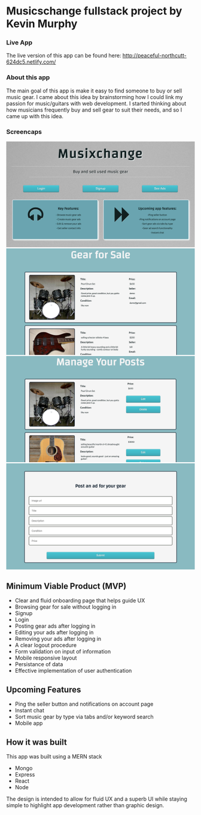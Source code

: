 # Musicschange fullstack project by Kevin Murphy

### Live App

The live version of this app can be found here: http://peaceful-northcutt-624dc5.netlify.com/

### About this app

The main goal of this app is make it easy to find someone to buy or sell music gear.
I came about this idea by brainstorming how I could link my passion for music/guitars with web development.
I started thinking about how musicians frequently buy and sell gear to suit their needs, and so I came up with this idea.

### Screencaps

![alt text](./screencaps/screencap-1.jpg "Screencap of app")
![alt text](./screencaps/screencap-2.jpg "Screencap of app")
![alt text](./screencaps/screencap-3.jpg "Screencap of app")
![alt text](./screencaps/screencap-4.jpg "Screencap of app")

## Minimum Viable Product (MVP)
* Clear and fluid onboarding page that helps guide UX
* Browsing gear for sale without logging in
* Signup
* Login
* Posting gear ads after logging in
* Editing your ads after logging in
* Removing your ads after logging in
* A clear logout procedure
* Form validation on input of information
* Mobile responsive layout
* Persistance of data
* Effective implementation of user authentication

## Upcoming Features
* Ping the seller button and notifications on account page
* Instant chat
* Sort music gear by type via tabs and/or keyword search
* Mobile app

## How it was built
This app was built using a MERN stack
* Mongo
* Express
* React
* Node

The design is intended to allow for fluid UX and a superb UI while staying simple to highlight app development rather than graphic design.